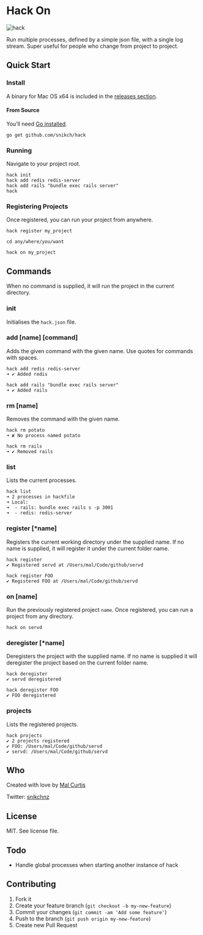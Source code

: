 Hack On
====

![hack](http://dl.dropbox.com/u/3155323/HostedShots/hack.gif)

Run multiple processes, defined by a simple json file, with a single log stream. Super useful for people who change from project to project.

## Quick Start
### Install
A binary for Mac OS x64 is included in the [releases section](https://github.com/snikch/hack/releases).

#### From Source
You’ll need [Go installed](http://golang.org/doc/install).

```
go get github.com/snikch/hack
```

### Running
Navigate to your project root.

```
hack init
hack add redis redis-server
hack add rails "bundle exec rails server"
hack
```

### Registering Projects
Once registered, you can run your project from anywhere.

```
hack register my_project

cd any/where/you/want

hack on my_project
```

## Commands

When no command is supplied, it will run the project in the current directory.

### init
Initialises the `hack.json` file.

### add [name] [command]
Adds the given command with the given name. Use quotes for commands with spaces.

```
hack add redis redis-server
➜ ✔ Added redis

hack add rails "bundle exec rails server"
➜ ✔ Added rails
```

### rm [name]
Removes the command with the given name.

```
hack rm potato
➜ ✘ No process named potato

hack rm rails
➜ ✔ Removed rails
```

### list
Lists the current processes.

```
hack list
➜ 2 processes in hackfile
➜ Local:
➜  - rails: bundle exec rails s -p 3001
➜  - redis: redis-server
```

### register [*name]
Registers the current working directory under the supplied name. If no name is supplied, it will register it under the current folder name.

```
hack register
✔ Registered servd at /Users/mal/Code/github/servd

hack register FOO
✔ Registered FOO at /Users/mal/Code/github/servd
```

### on [name]
Run the previously registered project `name`. Once registered, you can run a project from any directory.

```
hack on servd
```

### deregister [*name]
Deregisters the project with the supplied name. If no name is supplied it will deregister the project based on the current folder name.

```
hack deregister
✔ servd deregistered

hack deregister FOO
✔ FOO deregistered
```

### projects
Lists the registered projects.


```
hack projects
✔ 2 projects registered
✔ FOO: /Users/mal/Code/github/servd
✔ servd: /Users/mal/Code/github/servd
```

## Who

Created with love by [Mal Curtis](http://github.com/snikch)

Twitter: [snikchnz](http://twitter.com/snikchnz)

## License

MIT. See license file.

## Todo

*  Handle global processes when starting another instance of hack


## Contributing

1. Fork it
2. Create your feature branch (`git checkout -b my-new-feature`)
3. Commit your changes (`git commit -am 'Add some feature'`)
4. Push to the branch (`git push origin my-new-feature`)
5. Create new Pull Request
